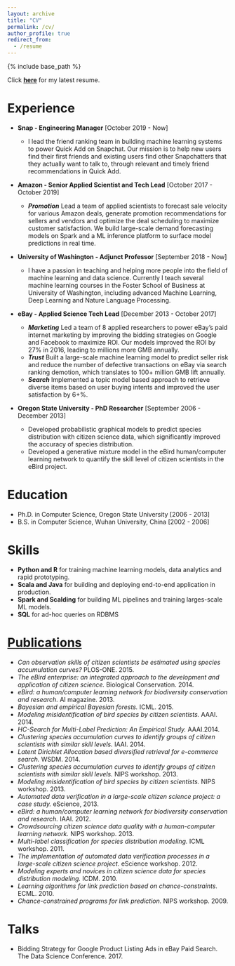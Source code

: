 ```yaml
---
layout: archive
title: "CV"
permalink: /cv/
author_profile: true
redirect_from:
  - /resume
---
```


{% include base_path %}

Click __[here](https://github.com/zariable/zariable.github.io/blob/master/files/resume.pdf)__ for my latest resume.

Experience
======
* __Snap - Engineering Manager__ [October 2019 - Now]
  * I lead the friend ranking team in building machine learning systems to power Quick Add on Snapchat. Our mission is to help new users find their first friends and existing users find other Snapchatters that they actually want to talk to, through relevant and timely friend recommendations in Quick Add.

* __Amazon - Senior Applied Scientist and Tech Lead__ [October 2017 - October 2019]
  * **_Promotion_** Lead a team of applied scientists to forecast sale velocity for various Amazon deals, generate promotion recommendations for sellers and vendors and optimize the deal scheduling to maximize customer satisfaction. We build large-scale demand forecasting models on Spark and a ML inference platform to surface model predictions in real time.

* __University of Washington - Adjunct Professor__ [September 2018 - Now]
  * I have a passion in teaching and helping more people into the field of machine learning and data science. Currently I teach several machine learning courses in the Foster School of Business at University of Washington, including advanced Machine Learning, Deep Learning and Nature Language Processing.


* __eBay - Applied Science Tech Lead__ [December 2013 - October 2017]
  * **_Marketing_** Led a team of 8 applied researchers to power eBay’s paid internet marketing by improving the bidding strategies on Google and Facebook to maximize ROI. Our models improved the ROI by 27% in 2016, leading to millions more GMB annually.
  * **_Trust_** Built a large-scale machine learning model to predict seller risk and reduce the number of defective transactions on eBay via search ranking demotion, which translates to 100+ million GMB lift annually.
  * **_Search_** Implemented a topic model based approach to retrieve diverse items based on user buying intents and improved the user satisfaction by 6+%.

* __Oregon State University - PhD Researcher__ [September 2006 - December 2013]
  * Developed probabilistic graphical models to predict species distribution with citizen science data, which significantly improved the accuracy of species distribution.
  * Developed a generative mixture model in the eBird human/computer learning network to quantify the skill level of citizen scientists in the eBird project.

Education
======
* Ph.D. in Computer Science, Oregon State University [2006 - 2013]
* B.S. in Computer Science, Wuhan University, China [2002 - 2006]

Skills
======
* __Python and R__ for training machine learning models, data analytics and rapid prototyping.
* __Scala and Java__ for building and deploying end-to-end application in production.
* __Spark and Scalding__ for building ML pipelines and training larges-scale ML models.
* __SQL__ for ad-hoc queries on RDBMS

[Publications](https://zariable.github.io/publications/)
======
* *Can observation skills of citizen scientists be estimated using species accumulation curves?* PLOS-ONE. 2015.
* *The eBird enterprise: an integrated approach to the development and application of citizen science.* Biological Conservation. 2014.
* *eBird: a human/computer learning network for biodiversity conservation and research.* AI magazine. 2013.
* *Bayesian and empirical Bayesian forests.* ICML. 2015.
* *Modeling misidentification of bird species by citizen scientists.* AAAI. 2014.
* *HC-Search for Multi-Label Prediction: An Empirical Study.* AAAI.2014.
* *Clustering species accumulation curves to identify groups of citizen scientists with similar skill levels.* IAAI. 2014.
* *Latent Dirichlet Allocation based diversified retrieval for e-commerce search.* WSDM. 2014.
* *Clustering species accumulation curves to identify groups of citizen scientists with similar skill levels.* NIPS workshop. 2013.
* *Modeling misidentification of bird species by citizen scientists.* NIPS workshop. 2013.
* *Automated data verification in a large-scale citizen science project: a case study.* eScience, 2013.
* *eBird: a human/computer learning network for biodiversity conservation and research.* IAAI. 2012.
* *Crowdsourcing citizen science data quality with a human-computer learning network.* NIPS workshop. 2013.
* *Multi-label classification for species distribution modeling.* ICML workshop. 2011.
* *The implementation of automated data verification processes in a large-scale citizen science project.* eScience workshop. 2012.
* *Modeling experts and novices in citizen science data for species distribution modeling.* ICDM. 2010.
* *Learning algorithms for link prediction based on chance-constraints.* ECML. 2010.
* *Chance-constrained programs for link prediction.* NIPS workshop. 2009.

Talks
======
* Bidding Strategy for Google Product Listing Ads in eBay Paid Search. The Data Science Conference. 2017.
